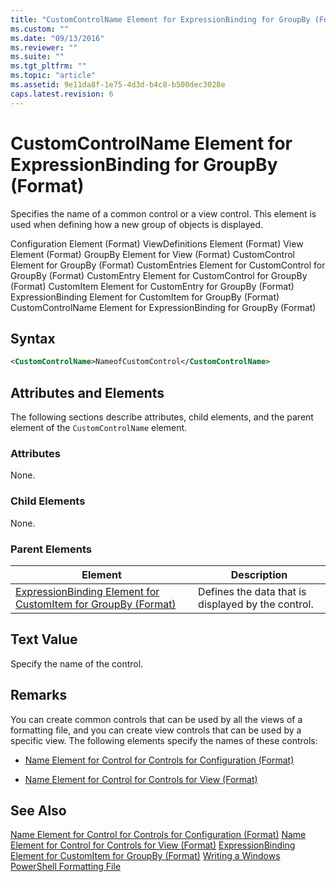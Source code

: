 ```yaml
---
title: "CustomControlName Element for ExpressionBinding for GroupBy (Format) | Microsoft Docs"
ms.custom: ""
ms.date: "09/13/2016"
ms.reviewer: ""
ms.suite: ""
ms.tgt_pltfrm: ""
ms.topic: "article"
ms.assetid: 9e11da8f-1e75-4d3d-b4c8-b500dec3028e
caps.latest.revision: 6
---
```

# CustomControlName Element for ExpressionBinding for GroupBy (Format)
Specifies the name of a common control or a view control. This element is used when defining how a new group of objects is displayed.

 Configuration Element (Format)
ViewDefinitions Element (Format)
View Element (Format)
GroupBy Element for View (Format)
CustomControl Element for GroupBy (Format)
CustomEntries Element for CustomControl for GroupBy (Format)
CustomEntry Element for CustomControl for GroupBy (Format)
CustomItem Element for CustomEntry for GroupBy (Format)
ExpressionBinding Element for CustomItem for GroupBy (Format)
CustomControlName Element for ExpressionBinding for GroupBy (Format)

## Syntax

```xml
<CustomControlName>NameofCustomControl</CustomControlName>
```

## Attributes and Elements
 The following sections describe attributes, child elements, and the parent element of the `CustomControlName` element.

### Attributes
 None.

### Child Elements
 None.

### Parent Elements

|Element|Description|
|-------------|-----------------|
|[ExpressionBinding Element for CustomItem for GroupBy (Format)](./expressionbinding-element-for-customitem-for-groupby-format.md)|Defines the data that is displayed by the control.|

## Text Value
 Specify the name of the control.

## Remarks
 You can create common controls that can be used by all the views of a formatting file, and you can create view controls that can be used by a specific view. The following elements specify the names of these controls:

-   [Name Element for Control for Controls for Configuration (Format)](./name-element-for-control-for-controls-for-configuration-format.md)

-   [Name Element for Control for Controls for View (Format)](./name-element-for-control-for-controls-for-view-format.md)

## See Also
 [Name Element for Control for Controls for Configuration (Format)](./name-element-for-control-for-controls-for-configuration-format.md)
 [Name Element for Control for Controls for View (Format)](./name-element-for-control-for-controls-for-view-format.md)
 [ExpressionBinding Element for CustomItem for GroupBy (Format)](./expressionbinding-element-for-customitem-for-groupby-format.md)
 [Writing a Windows PowerShell Formatting File](./writing-a-windows-powershell-formatting-file.md)
